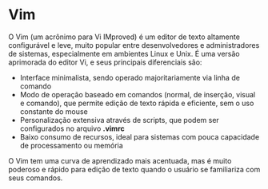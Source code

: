 # Vim

O Vim (um acrônimo para Vi IMproved) é um editor de texto altamente configurável e leve, muito popular entre desenvolvedores e administradores de sistemas, especialmente em ambientes Linux e Unix. É uma versão aprimorada do editor Vi, e seus principais diferenciais são:

- Interface minimalista, sendo operado majoritariamente via linha de comando
- Modo de operação baseado em comandos (normal, de inserção, visual e comando), que permite edição de texto rápida e eficiente, sem o uso constante do mouse
- Personalização extensiva através de scripts, que podem ser configurados no arquivo **.vimrc**
- Baixo consumo de recursos, ideal para sistemas com pouca capacidade de processamento ou memória

O Vim tem uma curva de aprendizado mais acentuada, mas é muito poderoso e rápido para edição de texto quando o usuário se familiariza com seus comandos.